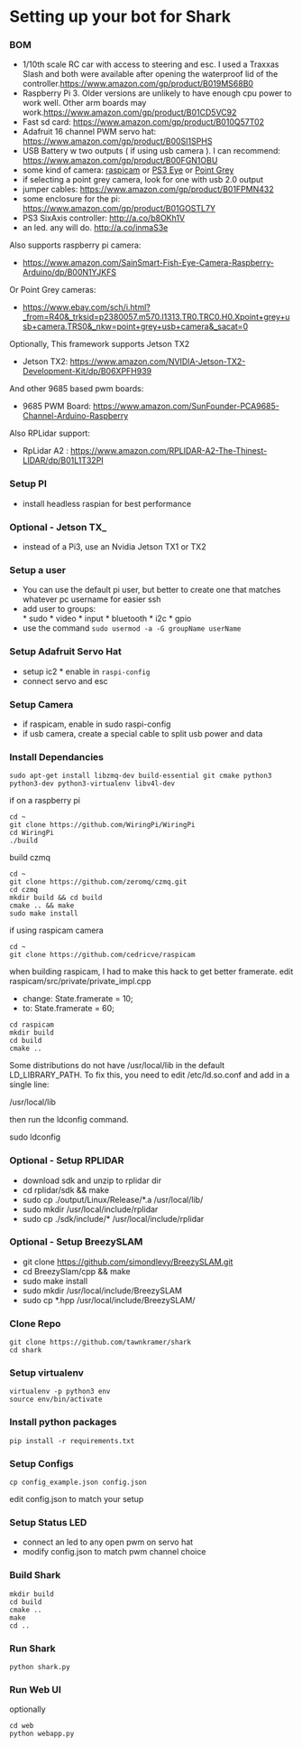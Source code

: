# Setting up your bot for Shark #

### BOM ###
* 1/10th scale RC car with access to steering and esc. I used a Traxxas Slash and both were available after opening the waterproof lid of the controller.<https://www.amazon.com/gp/product/B019MS68B0>
* Raspberry Pi 3. Older versions are unlikely to have enough cpu power to work well. Other arm boards may work.<https://www.amazon.com/gp/product/B01CD5VC92>
* Fast sd card: <https://www.amazon.com/gp/product/B010Q57T02>
* Adafruit 16 channel PWM servo hat: <https://www.amazon.com/gp/product/B00SI1SPHS>
* USB Battery w two outputs ( if using usb camera ). I can recommend: <https://www.amazon.com/gp/product/B00FGN1OBU>
* some kind of camera:
[raspicam](https://www.amazon.com/gp/product/B00N1YJKFS)
or [PS3 Eye](http://a.co/08GHjk2) or [Point Grey](http://www.ebay.com/sch/i.html?_nkw=point%20grey)
* if selecting a point grey camera, look for one with usb 2.0 output
* jumper cables: <https://www.amazon.com/gp/product/B01FPMN432>
* some enclosure for the pi: <https://www.amazon.com/gp/product/B01GOSTL7Y>
* PS3 SixAxis controller: <http://a.co/b8OKh1V>
* an led. any will do. <http://a.co/inmaS3e>

Also supports raspberry pi camera:
* https://www.amazon.com/SainSmart-Fish-Eye-Camera-Raspberry-Arduino/dp/B00N1YJKFS

Or Point Grey cameras:
* https://www.ebay.com/sch/i.html?_from=R40&_trksid=p2380057.m570.l1313.TR0.TRC0.H0.Xpoint+grey+usb+camera.TRS0&_nkw=point+grey+usb+camera&_sacat=0

Optionally, This framework supports Jetson TX2
* Jetson TX2: https://www.amazon.com/NVIDIA-Jetson-TX2-Development-Kit/dp/B06XPFH939

And other 9685 based pwm boards:
* 9685 PWM Board: https://www.amazon.com/SunFounder-PCA9685-Channel-Arduino-Raspberry

Also RPLidar support:
* RpLidar A2 : https://www.amazon.com/RPLIDAR-A2-The-Thinest-LIDAR/dp/B01L1T32PI

### Setup PI ###
* install headless raspian for best performance

### Optional - Jetson TX_
* instead of a Pi3, use an Nvidia Jetson TX1 or TX2

### Setup a user ###
* You can use the default pi user, but better to create one that matches whatever pc username for easier ssh
* add user to groups:  
        *  sudo 
        *  video 
        *  input 
        *  bluetooth 
        *  i2c 
        *  gpio
* use the command ```sudo usermod -a -G groupName userName``` 


### Setup Adafruit Servo Hat ###
* setup ic2
        *  enable in ```raspi-config```
* connect servo and esc

### Setup Camera
* if raspicam, enable in sudo raspi-config
* if usb camera, create a special cable to split usb power and data

### Install Dependancies
```
sudo apt-get install libzmq-dev build-essential git cmake python3 python3-dev python3-virtualenv libv4l-dev
```

if on a raspberry pi
```
cd ~
git clone https://github.com/WiringPi/WiringPi
cd WiringPi
./build
```

build czmq
```
cd ~
git clone https://github.com/zeromq/czmq.git
cd czmq
mkdir build && cd build
cmake .. && make
sudo make install
```

if using raspicam camera
```
cd ~
git clone https://github.com/cedricve/raspicam
```

when building raspicam, I had to make this hack to get better framerate.
edit raspicam/src/private/private_impl.cpp
* change: State.framerate            = 10;
* to:     State.framerate            = 60;

```
cd raspicam
mkdir build
cd build
cmake ..
```

Some distributions do not have /usr/local/lib in the default LD_LIBRARY_PATH. To
fix this, you need to edit /etc/ld.so.conf and add in a single line:

  /usr/local/lib

then run the ldconfig command.

  sudo ldconfig


### Optional - Setup RPLIDAR
* download sdk and unzip to rplidar dir
* cd rplidar/sdk && make
* sudo cp ./output/Linux/Release/*.a /usr/local/lib/
* sudo mkdir /usr/local/include/rplidar
* sudo cp ./sdk/include/* /usr/local/include/rplidar

### Optional - Setup BreezySLAM
* git clone https://github.com/simondlevy/BreezySLAM.git
* cd BreezySlam/cpp && make
* sudo make install
* sudo mkdir /usr/local/include/BreezySLAM
* sudo cp *.hpp /usr/local/include/BreezySLAM/
 
### Clone Repo
```
git clone https://github.com/tawnkramer/shark
cd shark
```

### Setup virtualenv

```
virtualenv -p python3 env
source env/bin/activate
```

### Install python packages
```
pip install -r requirements.txt
```

### Setup Configs
```
cp config_example.json config.json  
```
edit config.json to match your setup

### Setup Status LED ###
* connect an led to any open pwm on servo hat
* modify config.json to match pwm channel choice

### Build Shark

```
mkdir build
cd build
cmake ..
make
cd ..
```

### Run Shark
```
python shark.py
```

### Run Web UI
optionally
```
cd web
python webapp.py
```
